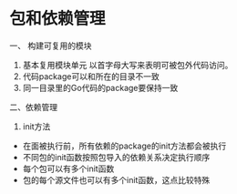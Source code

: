 # 包和依赖管理
一、 构建可复用的模块
1. 基本复用模块单元
    以首字母大写来表明可被包外代码访问。
2. 代码package可以和所在的目录不一致
3. 同一目录里的Go代码的package要保持一致

二、依赖管理
1. init方法

* 在面被执行前，所有依赖的package的init方法都会被执行
* 不同包的init函数按照包导入的依赖关系决定执行顺序
* 每个包可以有多个init函数
* 包的每个源文件也可以有多个init函数，这点比较特殊

